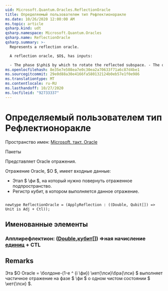 ```yaml
---
uid: Microsoft.Quantum.Oracles.ReflectionOracle
title: Определяемый пользователем тип Рефлектионоракле
ms.date: 10/26/2020 12:00:00 AM
ms.topic: article
qsharp.kind: udt
qsharp.namespace: Microsoft.Quantum.Oracles
qsharp.name: ReflectionOracle
qsharp.summary: >-
  Represents a reflection oracle.

  A reflection oracle, $O$, has inputs:

  - The phase $\phi$ by which to rotate the reflected subspace. - The qubit register on which to perform the given reflection.
ms.openlocfilehash: 8e35e7e508ea7e0c30ea2a70633f71a6c87d4be1
ms.sourcegitcommit: 29e0d88a30e4166fa580132124b0eb57e1f0e986
ms.translationtype: MT
ms.contentlocale: ru-RU
ms.lasthandoff: 10/27/2020
ms.locfileid: "92733337"
---
```

# <a name="reflectionoracle-user-defined-type"></a>Определяемый пользователем тип Рефлектионоракле

Пространство имен: [Microsoft. такт. Oracle](xref:Microsoft.Quantum.Oracles)

Пакеты [](https://nuget.org/packages/)


Представляет Oracle отражения.

Отражение Oracle, $O $, имеет входные данные:

- Этап $ \фи $, на который нужно повернуть отраженное подпространство.
- Регистр кубит, в котором выполняется данное отражение.

```qsharp

newtype ReflectionOracle = (ApplyReflection : ((Double, Qubit[]) => Unit is Adj + Ctl));
```



## <a name="named-items"></a>Именованные элементы

### <a name="applyreflection--doublequbit--unit-adj--ctl"></a>Апплирефлектион: ([Double](xref:microsoft.quantum.lang-ref.double),[кубит](xref:microsoft.quantum.lang-ref.qubit)[]) =>ная начисление [единиц](xref:microsoft.quantum.lang-ref.unit) + CTL



## <a name="remarks"></a>Remarks

Эта $O Oracle = \болдоне-(1-e ^ {i \фи}) \кет{\пси}\бра{\пси} $ выполняет частичное отражение на фазе $ \фи $ о одном чистом состоянии $ \кет{\пси} $.
